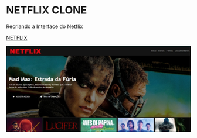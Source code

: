 # NETFLIX CLONE
Recriando a Interface do Netflix


[NETFLIX](http://127.0.0.1:5500/index.html)

![pagina](https://github.com/emersonbarros87/Pagina-Netflix/blob/master/capa%20netflix.jpeg)
